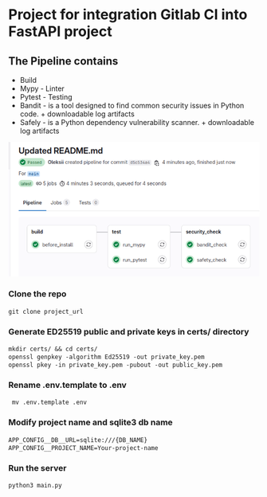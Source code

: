 # Project for integration Gitlab CI into FastAPI project

## The Pipeline contains
* Build
* Mypy - Linter
* Pytest - Testing
* Bandit - is a tool designed to find common security issues in Python code. + downloadable log artifacts
* Safely - is a Python dependency vulnerability scanner. + downloadable log artifacts

![images/img.png](/images/img.png)

### Clone the repo
```shell
git clone project_url
```
### Generate ED25519 public and private keys in certs/ directory
```shell
mkdir certs/ && cd certs/
openssl genpkey -algorithm Ed25519 -out private_key.pem
openssl pkey -in private_key.pem -pubout -out public_key.pem
```
### Rename .env.template to .env
```shell
 mv .env.template .env
```
### Modify project name and sqlite3 db name
```shell
APP_CONFIG__DB__URL=sqlite:///{DB_NAME}
APP_CONFIG__PROJECT_NAME=Your-project-name
```
### Run the server
```shell
python3 main.py
```